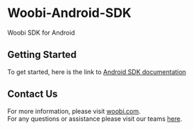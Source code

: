 # Woobi-Android-SDK
Woobi SDK for Android

## Getting Started
To get started, here is the link to [Android SDK documentation](wiki)

## Contact Us
For more information, please visit [woobi.com](http://woobi.com/).  
For any questions or assistance please visit our teams [here](http://woobi.com/contact/).
